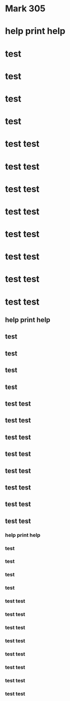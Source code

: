 #      Mark 305
# help           print help
# 	test
# 		test
# 			test
# 				test
# 	test           test
# 		test           test
# 			test           test
# 				test           test
# 	test           	test
# 		test           		test
# 			test           			test
# 				test           				test
## help  print help
## 	test
## 		test
## 			test
## 				test
## 	test  test
## 		test  test
## 			test  test
## 				test  test
## 	test  	test
## 		test  		test
## 			test  			test
## 				test  				test
### help  print help
### 	test
### 		test
### 			test
### 				test
### 	test  test
### 		test  test
### 			test  test
### 				test  test
### 	test  	test
### 		test  		test
### 			test  			test
### 				test  				test
